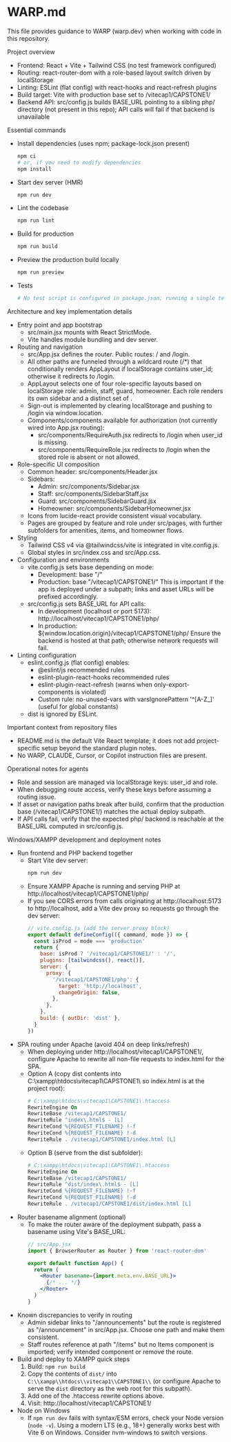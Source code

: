 # WARP.md

This file provides guidance to WARP (warp.dev) when working with code in this repository.

Project overview
- Frontend: React + Vite + Tailwind CSS (no test framework configured)
- Routing: react-router-dom with a role-based layout switch driven by localStorage
- Linting: ESLint (flat config) with react-hooks and react-refresh plugins
- Build target: Vite with production base set to /vitecap1/CAPSTONE1/
- Backend API: src/config.js builds BASE_URL pointing to a sibling php/ directory (not present in this repo); API calls will fail if that backend is unavailable

Essential commands
- Install dependencies (uses npm; package-lock.json present)
  ```sh path=null start=null
  npm ci
  # or, if you need to modify dependencies
  npm install
  ```
- Start dev server (HMR)
  ```sh path=null start=null
  npm run dev
  ```
- Lint the codebase
  ```sh path=null start=null
  npm run lint
  ```
- Build for production
  ```sh path=null start=null
  npm run build
  ```
- Preview the production build locally
  ```sh path=null start=null
  npm run preview
  ```
- Tests
  ```sh path=null start=null
  # No test script is configured in package.json; running a single test is not applicable.
  ```

Architecture and key implementation details
- Entry point and app bootstrap
  - src/main.jsx mounts <App /> with React StrictMode.
  - Vite handles module bundling and dev server.
- Routing and navigation
  - src/App.jsx defines the router. Public routes: / and /login.
  - All other paths are funneled through a wildcard route (/*) that conditionally renders AppLayout if localStorage contains user_id; otherwise it redirects to /login.
  - AppLayout selects one of four role-specific layouts based on localStorage role: admin, staff, guard, homeowner. Each role renders its own sidebar and a distinct set of <Routes>.
  - Sign-out is implemented by clearing localStorage and pushing to /login via window.location.
  - Components/components available for authorization (not currently wired into App.jsx routing):
    - src/components/RequireAuth.jsx redirects to /login when user_id is missing.
    - src/components/RequireRole.jsx redirects to /login when the stored role is absent or not allowed.
- Role-specific UI composition
  - Common header: src/components/Header.jsx
  - Sidebars:
    - Admin: src/components/Sidebar.jsx
    - Staff: src/components/SidebarStaff.jsx
    - Guard: src/components/SidebarGuard.jsx
    - Homeowner: src/components/SidebarHomeowner.jsx
  - Icons from lucide-react provide consistent visual vocabulary.
  - Pages are grouped by feature and role under src/pages, with further subfolders for amenities, items, and homeowner flows.
- Styling
  - Tailwind CSS v4 via @tailwindcss/vite is integrated in vite.config.js.
  - Global styles in src/index.css and src/App.css.
- Configuration and environments
  - vite.config.js sets base depending on mode:
    - Development: base "/"
    - Production: base "/vitecap1/CAPSTONE1/"
    This is important if the app is deployed under a subpath; links and asset URLs will be prefixed accordingly.
  - src/config.js sets BASE_URL for API calls:
    - In development (localhost or port 5173): http://localhost/vitecap1/CAPSTONE1/php/
    - In production: ${window.location.origin}/vitecap1/CAPSTONE1/php/
    Ensure the backend is hosted at that path; otherwise network requests will fail.
- Linting configuration
  - eslint.config.js (flat config) enables:
    - @eslint/js recommended rules
    - eslint-plugin-react-hooks recommended rules
    - eslint-plugin-react-refresh (warns when only-export-components is violated)
    - Custom rule: no-unused-vars with varsIgnorePattern '^[A-Z_]' (useful for global constants)
  - dist is ignored by ESLint.

Important context from repository files
- README.md is the default Vite React template; it does not add project-specific setup beyond the standard plugin notes.
- No WARP, CLAUDE, Cursor, or Copilot instruction files are present.

Operational notes for agents
- Role and session are managed via localStorage keys: user_id and role.
- When debugging route access, verify these keys before assuming a routing issue.
- If asset or navigation paths break after build, confirm that the production base (/vitecap1/CAPSTONE1/) matches the actual deploy subpath.
- If API calls fail, verify that the expected php/ backend is reachable at the BASE_URL computed in src/config.js.

Windows/XAMPP development and deployment notes
- Run frontend and PHP backend together
  - Start Vite dev server:
    ```sh path=null start=null
    npm run dev
    ```
  - Ensure XAMPP Apache is running and serving PHP at http://localhost/vitecap1/CAPSTONE1/php/
  - If you see CORS errors from calls originating at http://localhost:5173 to http://localhost, add a Vite dev proxy so requests go through the dev server:
    ```js path=null start=null
    // vite.config.js (add the server.proxy block)
    export default defineConfig(({ command, mode }) => {
      const isProd = mode === 'production'
      return {
        base: isProd ? '/vitecap1/CAPSTONE1/' : '/',
        plugins: [tailwindcss(), react()],
        server: {
          proxy: {
            '/vitecap1/CAPSTONE1/php': {
              target: 'http://localhost',
              changeOrigin: false,
            },
          },
        },
        build: { outDir: 'dist' },
      }
    })
    ```
- SPA routing under Apache (avoid 404 on deep links/refresh)
  - When deploying under http://localhost/vitecap1/CAPSTONE1/, configure Apache to rewrite all non-file requests to index.html for the SPA.
  - Option A (copy dist contents into C:\\xampp\\htdocs\\vitecap1\\CAPSTONE1\\ so index.html is at the project root):
    ```apache path=null start=null
    # C:\xampp\htdocs\vitecap1\CAPSTONE1\.htaccess
    RewriteEngine On
    RewriteBase /vitecap1/CAPSTONE1/
    RewriteRule ^index\.html$ - [L]
    RewriteCond %{REQUEST_FILENAME} !-f
    RewriteCond %{REQUEST_FILENAME} !-d
    RewriteRule . /vitecap1/CAPSTONE1/index.html [L]
    ```
  - Option B (serve from the dist subfolder):
    ```apache path=null start=null
    # C:\xampp\htdocs\vitecap1\CAPSTONE1\.htaccess
    RewriteEngine On
    RewriteBase /vitecap1/CAPSTONE1/
    RewriteRule ^dist/index\.html$ - [L]
    RewriteCond %{REQUEST_FILENAME} !-f
    RewriteCond %{REQUEST_FILENAME} !-d
    RewriteRule . /vitecap1/CAPSTONE1/dist/index.html [L]
    ```
- Router basename alignment (optional)
  - To make the router aware of the deployment subpath, pass a basename using Vite's BASE_URL:
    ```jsx path=null start=null
    // src/App.jsx
    import { BrowserRouter as Router } from 'react-router-dom'
    
    export default function App() {
      return (
        <Router basename={import.meta.env.BASE_URL}>
          {/* ... */}
        </Router>
      )
    }
    ```
- Known discrepancies to verify in routing
  - Admin sidebar links to "/announcements" but the route is registered as "/announcement" in src/App.jsx. Choose one path and make them consistent.
  - Staff routes reference <Items /> at path "/items" but no Items component is imported; verify intended component or remove the route.
- Build and deploy to XAMPP quick steps
  1) Build: `npm run build`
  2) Copy the contents of `dist/` into `C:\\xampp\\htdocs\\vitecap1\\CAPSTONE1\\` (or configure Apache to serve the `dist` directory as the web root for this subpath).
  3) Add one of the .htaccess rewrite options above.
  4) Visit: http://localhost/vitecap1/CAPSTONE1/
- Node on Windows
  - If `npm run dev` fails with syntax/ESM errors, check your Node version (`node -v`). Using a modern LTS (e.g., 18+) generally works best with Vite 6 on Windows. Consider nvm-windows to switch versions.
